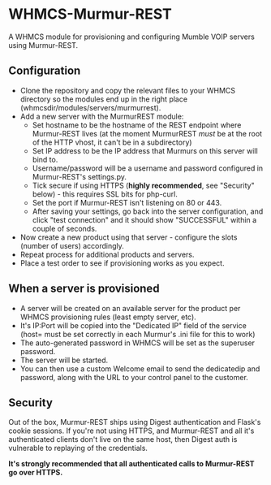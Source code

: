 # WHMCS-Murmur-REST

A WHMCS module for provisioning and configuring Mumble VOIP servers using Murmur-REST.

## Configuration

* Clone the repository and copy the relevant files to your WHMCS directory so the modules end up in the right place (whmcsdir/modules/servers/murmurrest).
* Add a new server with the MurmurREST module:
  * Set hostname to be the hostname of the REST endpoint where Murmur-REST lives (at the moment MurmurREST *must* be at the root of the HTTP vhost, it can't be in a subdirectory)
  * Set IP address to be the IP address that Murmurs on this server will bind to.
  * Username/password will be a username and password configured in Murmur-REST's settings.py.
  * Tick secure if using HTTPS (**highly recommended**, see "Security" below) - this requires SSL bits for php-curl.
  * Set the port if Murmur-REST isn't listening on 80 or 443.
  * After saving your settings, go back into the server configuration, and click "test connection" and it should show "SUCCESSFUL" within a couple of seconds.
* Now create a new product using that server - configure the slots (number of users) accordingly.
* Repeat process for additional products and servers.
* Place a test order to see if provisioning works as you expect.

## When a server is provisioned

* A server will be created on an available server for the product per WHMCS provisioning rules (least empty server, etc).
* It's IP:Port will be copied into the "Dedicated IP" field of the service (host= must be set correctly in each Murmur's .ini file for this to work)
* The auto-generated password in WHMCS will be set as the superuser password.
* The server will be started.
* You can then use a custom Welcome email to send the dedicatedip and password, along with the URL to your control panel to the customer.

## Security

Out of the box, Murmur-REST ships using Digest authentication and Flask's cookie sessions. If you're not using HTTPS, and Murmur-REST and all it's authenticated clients don't live on the same host, then Digest auth is vulnerable to replaying of the credentials.

**It's strongly recommended that all authenticated calls to Murmur-REST go over HTTPS.**
